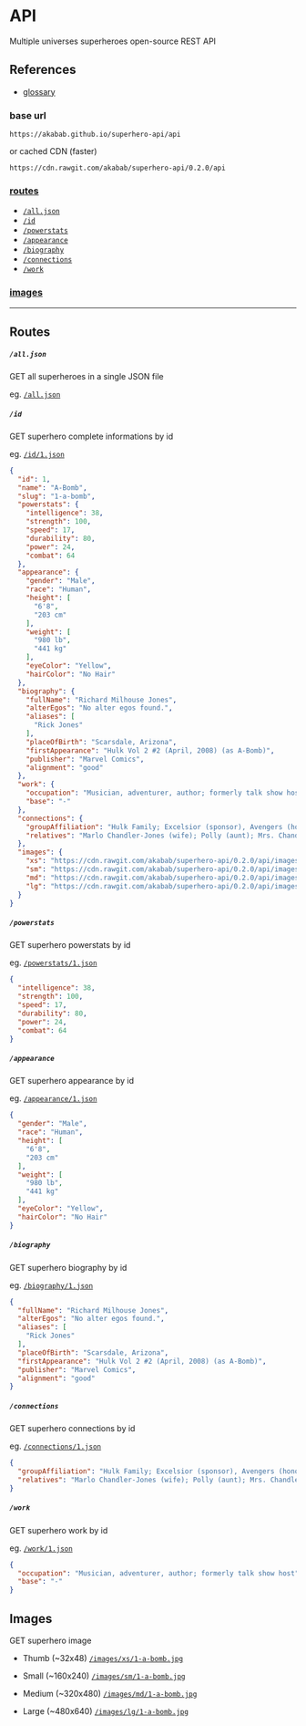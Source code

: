 
# API

Multiple universes superheroes open-source REST API

## References
- [glossary](glossary.md)

### base url
`https://akabab.github.io/superhero-api/api`

or cached CDN (faster)

`https://cdn.rawgit.com/akabab/superhero-api/0.2.0/api`


### [routes](#routes-1)
- [`/all.json`](#alljson)
- [`/id`](#id)
- [`/powerstats`](#powerstats)
- [`/appearance`](#appearance)
- [`/biography`](#biography)
- [`/connections`](#connections)
- [`/work`](#work)

### [images](#images-1)

----

## Routes

##### `/all.json`
GET all superheroes in a single JSON file

eg. [`/all.json`](https://cdn.rawgit.com/akabab/superhero-api/0.2.0/api/all.json)

##### `/id`
GET superhero complete informations by id

eg. [`/id/1.json`](https://cdn.rawgit.com/akabab/superhero-api/0.2.0/api/id/1.json)
```json
{
  "id": 1,
  "name": "A-Bomb",
  "slug": "1-a-bomb",
  "powerstats": {
    "intelligence": 38,
    "strength": 100,
    "speed": 17,
    "durability": 80,
    "power": 24,
    "combat": 64
  },
  "appearance": {
    "gender": "Male",
    "race": "Human",
    "height": [
      "6'8",
      "203 cm"
    ],
    "weight": [
      "980 lb",
      "441 kg"
    ],
    "eyeColor": "Yellow",
    "hairColor": "No Hair"
  },
  "biography": {
    "fullName": "Richard Milhouse Jones",
    "alterEgos": "No alter egos found.",
    "aliases": [
      "Rick Jones"
    ],
    "placeOfBirth": "Scarsdale, Arizona",
    "firstAppearance": "Hulk Vol 2 #2 (April, 2008) (as A-Bomb)",
    "publisher": "Marvel Comics",
    "alignment": "good"
  },
  "work": {
    "occupation": "Musician, adventurer, author; formerly talk show host",
    "base": "-"
  },
  "connections": {
    "groupAffiliation": "Hulk Family; Excelsior (sponsor), Avengers (honorary member); formerly partner of the Hulk, Captain America and Captain Marvel; Teen Brigade; ally of Rom",
    "relatives": "Marlo Chandler-Jones (wife); Polly (aunt); Mrs. Chandler (mother-in-law); Keith Chandler, Ray Chandler, three unidentified others (brothers-in-law); unidentified father (deceased); Jackie Shorr (alleged mother; unconfirmed)"
  },
  "images": {
    "xs": "https://cdn.rawgit.com/akabab/superhero-api/0.2.0/api/images/xs/1-a-bomb.jpg",
    "sm": "https://cdn.rawgit.com/akabab/superhero-api/0.2.0/api/images/sm/1-a-bomb.jpg",
    "md": "https://cdn.rawgit.com/akabab/superhero-api/0.2.0/api/images/md/1-a-bomb.jpg",
    "lg": "https://cdn.rawgit.com/akabab/superhero-api/0.2.0/api/images/lg/1-a-bomb.jpg"
  }
}
```

##### `/powerstats`
GET superhero powerstats by id

eg. [`/powerstats/1.json`](https://cdn.rawgit.com/akabab/superhero-api/0.2.0/api/powerstats/1.json)
```json
{
  "intelligence": 38,
  "strength": 100,
  "speed": 17,
  "durability": 80,
  "power": 24,
  "combat": 64
}
```

##### `/appearance`
GET superhero appearance by id

eg. [`/appearance/1.json`](https://cdn.rawgit.com/akabab/superhero-api/0.2.0/api/appearance/1.json)
```json
{
  "gender": "Male",
  "race": "Human",
  "height": [
    "6'8",
    "203 cm"
  ],
  "weight": [
    "980 lb",
    "441 kg"
  ],
  "eyeColor": "Yellow",
  "hairColor": "No Hair"
}
```

##### `/biography`
GET superhero biography by id

eg. [`/biography/1.json`](https://cdn.rawgit.com/akabab/superhero-api/0.2.0/api/biography/1.json)
```json
{
  "fullName": "Richard Milhouse Jones",
  "alterEgos": "No alter egos found.",
  "aliases": [
    "Rick Jones"
  ],
  "placeOfBirth": "Scarsdale, Arizona",
  "firstAppearance": "Hulk Vol 2 #2 (April, 2008) (as A-Bomb)",
  "publisher": "Marvel Comics",
  "alignment": "good"
}
```

##### `/connections`
GET superhero connections by id

eg. [`/connections/1.json`](https://cdn.rawgit.com/akabab/superhero-api/0.2.0/api/connections/1.json)
```json
{
  "groupAffiliation": "Hulk Family; Excelsior (sponsor), Avengers (honorary member); formerly partner of the Hulk, Captain America and Captain Marvel; Teen Brigade; ally of Rom",
  "relatives": "Marlo Chandler-Jones (wife); Polly (aunt); Mrs. Chandler (mother-in-law); Keith Chandler, Ray Chandler, three unidentified others (brothers-in-law); unidentified father (deceased); Jackie Shorr (alleged mother; unconfirmed)"
}
```

##### `/work`
GET superhero work by id

eg. [`/work/1.json`](https://cdn.rawgit.com/akabab/superhero-api/0.2.0/api/work/1.json)
```json
{
  "occupation": "Musician, adventurer, author; formerly talk show host",
  "base": "-"
}
```


## Images
GET superhero image

- Thumb (~32x48)
[`/images/xs/1-a-bomb.jpg`](https://cdn.rawgit.com/akabab/superhero-api/0.2.0/api/images/xs/1-a-bomb.jpg)

- Small (~160x240)
[`/images/sm/1-a-bomb.jpg`](https://cdn.rawgit.com/akabab/superhero-api/0.2.0/api/images/sm/1-a-bomb.jpg)

- Medium (~320x480)
[`/images/md/1-a-bomb.jpg`](https://cdn.rawgit.com/akabab/superhero-api/0.2.0/api/images/md/1-a-bomb.jpg)

- Large (~480x640)
[`/images/lg/1-a-bomb.jpg`](https://cdn.rawgit.com/akabab/superhero-api/0.2.0/api/images/lg/1-a-bomb.jpg)
